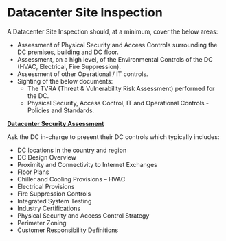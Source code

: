 # Datacenter Site Inspection
<p>A Datacenter Site Inspection should, at a minimum, cover the below areas:</p>
<ul>
	<li>Assessment of Physical Security and Access Controls surrounding the DC premises, building and DC floor.</li>
	<li>Assessment, on a high level, of the Environmental Controls of the DC (HVAC, Electrical, Fire Suppression).</li>
	<li>Assessment of other Operational / IT controls.</li>
	<li>Sighting of the below documents:

<ul style="list-style-type: circle;">
	<li>The TVRA (Threat &amp; Vulnerability Risk Assessment) performed for the DC.</li>
	<li>Physical Security, Access Control, IT and Operational Controls - Policies and Standards.</li>
</ul>
</li>
</ul>
<p><strong><u>Datacenter Security Assessment</u></strong></p>
<p>Ask the DC in-charge to present their DC controls which typically includes:</p>
<ul>
	<li>DC locations in the country and region</li>
	<li>DC Design Overview</li>
	<li>Proximity and Connectivity to Internet Exchanges</li>
	<li>Floor Plans</li>
	<li>Chiller and Cooling Provisions – HVAC</li>
	<li>Electrical Provisions</li>
	<li>Fire Suppression Controls</li>
	<li>Integrated System Testing</li>
	<li>Industry Certifications</li>
	<li>Physical Security and Access Control Strategy</li>
	<li>Perimeter Zoning</li>
	<li>Customer Responsibility Definitions</li>
</ul>
